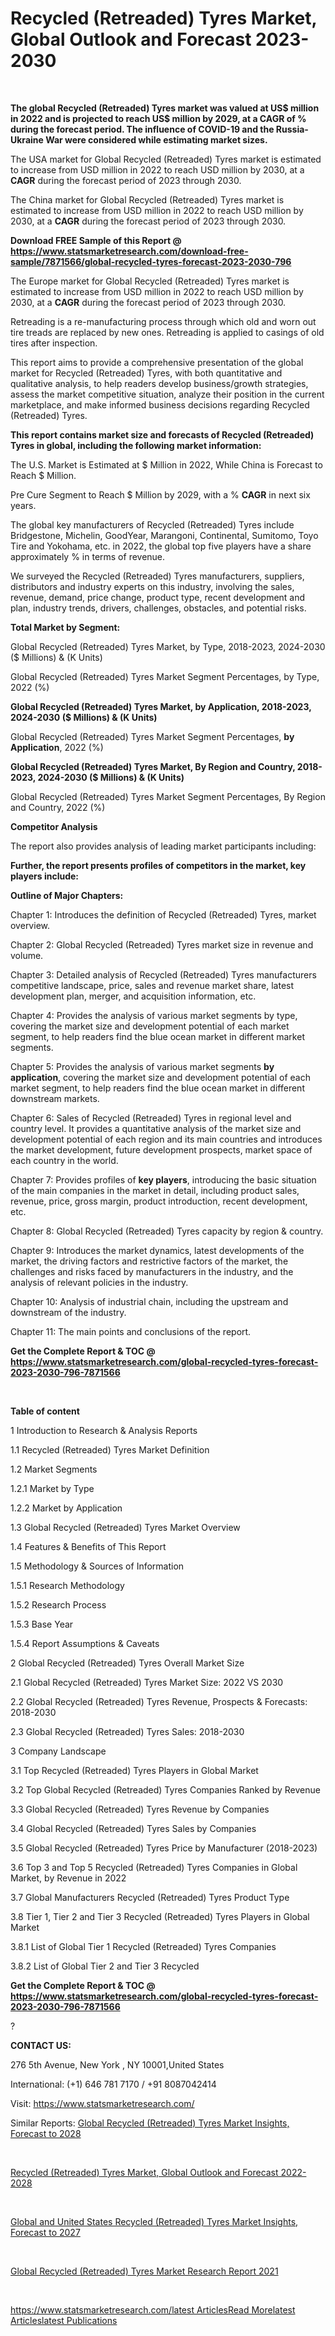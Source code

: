 <h1>Recycled (Retreaded) Tyres Market, Global Outlook and Forecast 2023-2030</h1><br/><p><strong>The global Recycled (Retreaded) Tyres market was valued at US$ million in 2022 and is projected to reach US$ million by 2029, at a <strong>CAGR</strong> of % during the forecast period. The influence of COVID-19 and the Russia-Ukraine War were considered while estimating market sizes.</strong></p>
 
 
 
 <p>The USA market for Global Recycled (Retreaded) Tyres market is estimated to increase from USD million in 2022 to reach USD million by 2030, at a <strong>CAGR</strong> during the forecast period of 2023 through 2030.</p>
 
 
 
 <p>The China market for Global Recycled (Retreaded) Tyres market is estimated to increase from USD million in 2022 to reach USD million by 2030, at a <strong>CAGR</strong> during the forecast period of 2023 through 2030.</p>
 
 
 
 <p><strong>Download FREE Sample of this Report @ <a href="https://www.statsmarketresearch.com/download-free-sample/7871566/global-recycled-tyres-forecast-2023-2030-796">https://www.statsmarketresearch.com/download-free-sample/7871566/global-recycled-tyres-forecast-2023-2030-796</a></strong></p>
 
 
 
 <p>The Europe market for Global Recycled (Retreaded) Tyres market is estimated to increase from USD million in 2022 to reach USD million by 2030, at a <strong>CAGR</strong> during the forecast period of 2023 through 2030.</p>
 
 
 
 <p>Retreading is a re-manufacturing process through which old and worn out tire treads are replaced by new ones. Retreading is applied to casings of old tires after inspection.</p>
 
 
 
 <p>This report aims to provide a comprehensive presentation of the global market for Recycled (Retreaded) Tyres, with both quantitative and qualitative analysis, to help readers develop business/growth strategies, assess the market competitive situation, analyze their position in the current marketplace, and make informed business decisions regarding Recycled (Retreaded) Tyres.</p>
 
 
 
 <p><strong>This report contains market size and forecasts of Recycled (Retreaded) Tyres in global, including the following market information:</strong></p>
 
 
 
 <p>The U.S. Market is Estimated at $ Million in 2022, While China is Forecast to Reach $ Million.</p>
 
 
 
 <p>Pre Cure Segment to Reach $ Million by 2029, with a % <strong>CAGR</strong> in next six years.</p>
 
 
 
 <p>The global key manufacturers of Recycled (Retreaded) Tyres include Bridgestone, Michelin, GoodYear, Marangoni, Continental, Sumitomo, Toyo Tire and Yokohama, etc. in 2022, the global top five players have a share approximately % in terms of revenue.</p>
 
 
 
 <p>We surveyed the Recycled (Retreaded) Tyres manufacturers, suppliers, distributors and industry experts on this industry, involving the sales, revenue, demand, price change, product type, recent development and plan, industry trends, drivers, challenges, obstacles, and potential risks.</p>
 
 
 
 <p><strong>Total Market by Segment:</strong></p>
 
 
 
 <p>Global Recycled (Retreaded) Tyres Market, by Type, 2018-2023, 2024-2030 ($ Millions) & (K Units)</p>
 
 
 
 <p>Global Recycled (Retreaded) Tyres Market Segment Percentages, by Type, 2022 (%)</p>
 
 
 
 <p><strong>Global Recycled (Retreaded) Tyres Market, <strong>by Application</strong>, 2018-2023, 2024-2030 ($ Millions) & (K Units)</strong></p>
 
 
 
 <p>Global Recycled (Retreaded) Tyres Market Segment Percentages, <strong>by Application</strong>, 2022 (%)</p>
 
 
 
 <p><strong>Global Recycled (Retreaded) Tyres Market, By Region and Country, 2018-2023, 2024-2030 ($ Millions) & (K Units)</strong></p>
 
 
 
 <p>Global Recycled (Retreaded) Tyres Market Segment Percentages, By Region and Country, 2022 (%)</p>
 
 
 
 <p><strong>Competitor Analysis</strong></p>
 
 
 
 <p>The report also provides analysis of leading market participants including:</p>
 
 
 
 <p><strong>Further, the report presents profiles of competitors in the market, <strong>key players</strong> include:</strong></p>
 
 
 
 <p><strong>Outline of Major Chapters:</strong></p>
 
 
 
 <p>Chapter 1: Introduces the definition of Recycled (Retreaded) Tyres, market overview.</p>
 
 
 
 <p>Chapter 2: Global Recycled (Retreaded) Tyres market size in revenue and volume.</p>
 
 
 
 <p>Chapter 3: Detailed analysis of Recycled (Retreaded) Tyres manufacturers competitive landscape, price, sales and revenue market share, latest development plan, merger, and acquisition information, etc.</p>
 
 
 
 <p>Chapter 4: Provides the analysis of various market segments by type, covering the market size and development potential of each market segment, to help readers find the blue ocean market in different market segments.</p>
 
 
 
 <p>Chapter 5: Provides the analysis of various market segments <strong>by application</strong>, covering the market size and development potential of each market segment, to help readers find the blue ocean market in different downstream markets.</p>
 
 
 
 <p>Chapter 6: Sales of Recycled (Retreaded) Tyres in regional level and country level. It provides a quantitative analysis of the market size and development potential of each region and its main countries and introduces the market development, future development prospects, market space of each country in the world.</p>
 
 
 
 <p>Chapter 7: Provides profiles of <strong>key players</strong>, introducing the basic situation of the main companies in the market in detail, including product sales, revenue, price, gross margin, product introduction, recent development, etc.</p>
 
 
 
 <p>Chapter 8: Global Recycled (Retreaded) Tyres capacity by region & country.</p>
 
 
 
 <p>Chapter 9: Introduces the market dynamics, latest developments of the market, the driving factors and restrictive factors of the market, the challenges and risks faced by manufacturers in the industry, and the analysis of relevant policies in the industry.</p>
 
 
 
 <p>Chapter 10: Analysis of industrial chain, including the upstream and downstream of the industry.</p>
 
 
 
 <p>Chapter 11: The main points and conclusions of the report.</p>
 
 
 
 <div><b>Get the Complete Report & TOC @ <a href="https://www.statsmarketresearch.com/global-recycled-tyres-forecast-2023-2030-796-7871566">https://www.statsmarketresearch.com/global-recycled-tyres-forecast-2023-2030-796-7871566</a></b></div>
 
 
 
 <p><br />
 
 <b>Table of content</b></p>
 
 
 
 <p>1 Introduction to Research & Analysis Reports<br />
 
 1.1 Recycled (Retreaded) Tyres Market Definition<br />
 
 1.2 Market Segments<br />
 
 1.2.1 Market by Type<br />
 
 1.2.2 Market by Application<br />
 
 1.3 Global Recycled (Retreaded) Tyres Market Overview<br />
 
 1.4 Features & Benefits of This Report<br />
 
 1.5 Methodology & Sources of Information<br />
 
 1.5.1 Research Methodology<br />
 
 1.5.2 Research Process<br />
 
 1.5.3 Base Year<br />
 
 1.5.4 Report Assumptions & Caveats<br />
 
 2 Global Recycled (Retreaded) Tyres Overall Market Size<br />
 
 2.1 Global Recycled (Retreaded) Tyres Market Size: 2022 VS 2030<br />
 
 2.2 Global Recycled (Retreaded) Tyres Revenue, Prospects & Forecasts: 2018-2030<br />
 
 2.3 Global Recycled (Retreaded) Tyres Sales: 2018-2030<br />
 
 3 Company Landscape<br />
 
 3.1 Top Recycled (Retreaded) Tyres Players in Global Market<br />
 
 3.2 Top Global Recycled (Retreaded) Tyres Companies Ranked by Revenue<br />
 
 3.3 Global Recycled (Retreaded) Tyres Revenue by Companies<br />
 
 3.4 Global Recycled (Retreaded) Tyres Sales by Companies<br />
 
 3.5 Global Recycled (Retreaded) Tyres Price by Manufacturer (2018-2023)<br />
 
 3.6 Top 3 and Top 5 Recycled (Retreaded) Tyres Companies in Global Market, by Revenue in 2022<br />
 
 3.7 Global Manufacturers Recycled (Retreaded) Tyres Product Type<br />
 
 3.8 Tier 1, Tier 2 and Tier 3 Recycled (Retreaded) Tyres Players in Global Market<br />
 
 3.8.1 List of Global Tier 1 Recycled (Retreaded) Tyres Companies<br />
 
 3.8.2 List of Global Tier 2 and Tier 3 Recycled</p>
 
 
 
 <div><b>Get the Complete Report & TOC @ <a href="https://www.statsmarketresearch.com/global-recycled-tyres-forecast-2023-2030-796-7871566">https://www.statsmarketresearch.com/global-recycled-tyres-forecast-2023-2030-796-7871566</a></b></div>
 
 
 
 <p>? </p>
 
 
 
 <p><b>CONTACT US:</b><br />
 
 276 5th Avenue, New York , NY 10001,United States<br />
 
 International: (+1) 646 781 7170 / +91 8087042414<br />
 
 Visit: <a href="https://www.statsmarketresearch.com/">https://www.statsmarketresearch.com/</a><br />
 
 Similar Reports: <a href="https://www.statsmarketresearch.com/global-recycled-tyres-forecast-2023-2030-796-7871566">Global Recycled (Retreaded) Tyres Market Insights, Forecast to 2028</a><br />
 
 <br />
 
 <a href="https://www.statsmarketresearch.com/global-recycled-tyres-forecast-2023-2030-796-7871566">Recycled (Retreaded) Tyres Market, Global Outlook and Forecast 2022-2028</a><br />
 
 <br />
 
 <a href="https://www.statsmarketresearch.com/global-recycled-tyres-forecast-2023-2030-796-7871566">Global and United States Recycled (Retreaded) Tyres Market Insights, Forecast to 2027</a><br />
 
 <br />
 
 <a href="https://www.statsmarketresearch.com/global-recycled-tyres-forecast-2023-2030-796-7871566">Global Recycled (Retreaded) Tyres Market Research Report 2021</a><br />
 
 <br />
 
 <a href="https://gyeongbokgung.com">https://www.statsmarketresearch.com/</a><a href="https://hallyeomaritime.com">latest Articles</a><a href="https://jingwansa.com">Read More</a><a href="https://nguoiviet.jp/">latest Articles</a><a href="https://www.intelmarketresearch.com/">latest Publications</a></p>